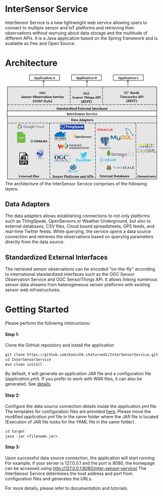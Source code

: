 # InterSensor Service
InterSensor Service is a new lightweight web service allowing users to connect to multiple sensor and IoT platforms and retrieving their observations without worrying about data storage and the multitude of different APIs.  It is a Java application based on the Spring framework and is available as free and Open Source.

# Architecture
![Alt text](theme/img/Architecture.png?raw=true "Architecture")
The architecture of the InterSensor Service comprises of the following layers:
## Data Adapters
The data adapters allows establishing connections to not only platforms such as ThingSpeak, OpenSensors or Weather Underground, but also to external databases, CSV files, Cloud based spreadsheets, GPS feeds, and real-time Twitter feeds. While querying, the service opens a data source connection and retrieves the observations based on querying parameters directly from the data source. 
## Standardized External Interfaces
The retrieved sensor observations can be encoded "on-the-fly" according to international standardized interfaces such as the OGC Sensor Observation Service and OGC SensorThings API. It allows linking numerous sensor data streams from heterogeneous sensor platforms with existing sensor web infrastructures. 

# Getting Started
Please perform the following intstructions:
#### Step 1:
Clone the GitHub repository and install the application
```
git clone https://github.com/kanishk-chaturvedi/InterSensorService.git
cd InterSensorService
mvn clean install
```
By default, it will generate an application JAR file and a configuration file (*application.yml*). If you prefer to work with WAR files, it can also be generated. See [details](https://docs.spring.io/spring-boot/docs/current/reference/htmlsingle/#build-tool-plugins-maven-packaging).

#### Step 2:
Configure the data source connection details inside the *application.yml* file. The templates for configuration files are provided [here](yamlTemplates).
Please move the modified *application.yml* file in the same folder where the JAR file is located (Execution of JAR file looks for the YAML file in the same folder).
```
cd target
java -jar <filename.jar>
```
#### Step 3:
Upon successful data source connection, the application will start running. For example, if your server is 127.0.0.1 and the port is 8080, the homepage can be accessed using http://127.0.0.1:8080/inter-sensor-service/
The InterSensor Service determines the host address and port from configuration files and generates the URLs. 

For more details, please refer to documentation and tutorials.
